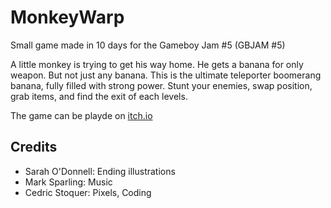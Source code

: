 # MonkeyWarp
Small game made in 10 days for the Gameboy Jam #5 (GBJAM #5)

A little monkey is trying to get his way home. He gets a banana for only weapon. But not just any banana. This is the ultimate teleporter boomerang banana, fully filled with strong power. Stunt your enemies, swap position, grab items, and find the exit of each levels.

The game can be playde on [itch.io](https://cstoquer.itch.io/monkey-warp)

## Credits

 - Sarah O'Donnell: Ending illustrations
 - Mark Sparling: Music
 - Cedric Stoquer: Pixels, Coding
